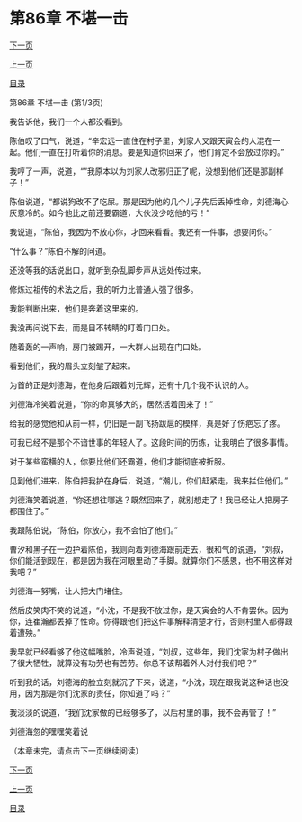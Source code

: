<h1>第86章  不堪一击</h1>
            <div><p><a href="./256_%E7%AC%AC86%E7%AB%A0_%E4%B8%8D%E5%A0%AA%E4%B8%80%E5%87%BB.md">下一页</a></p><p><a href="./254_%E7%AC%AC85%E7%AB%A0_%E6%88%92%E6%8C%87.md">上一页</a></p><p><a href="../">目录</a></p></div>
            <div><p>第86章  不堪一击 (第1/3页)</p><p>我告诉他，我们一个人都没看到。</p><p>陈伯叹了口气，说道，“辛宏远一直住在村子里，刘家人又跟天寅会的人混在一起。他们一直在打听着你的消息。要是知道你回来了，他们肯定不会放过你的。”</p><p>我哼了一声，说道，“”我原本以为刘家人改邪归正了呢，没想到他们还是那副样子！”</p><p>陈伯说道，“都说狗改不了吃屎。那是因为他的几个儿子先后丢掉性命，刘德海心灰意冷的。如今他比之前还要霸道，大伙没少吃他的亏！”</p><p>我说道，“陈伯，我因为不放心你，才回来看看。我还有一件事，想要问你。”</p><p>“什么事？”陈伯不解的问道。</p><p>还没等我的话说出口，就听到杂乱脚步声从远处传过来。</p><p>修炼过祖传的术法之后，我的听力比普通人强了很多。</p><p>我能判断出来，他们是奔着这里来的。</p><p>我没再问说下去，而是目不转睛的盯着门口处。</p><p>随着轰的一声响，房门被踢开，一大群人出现在门口处。</p><p>看到他们，我的眉头立刻皱了起来。</p><p>为首的正是刘德海，在他身后跟着刘元辉，还有十几个我不认识的人。</p><p>刘德海冷笑着说道，“你的命真够大的，居然活着回来了！”</p><p>给我的感觉他和从前一样，仍旧是一副飞扬跋扈的模样，真是好了伤疤忘了疼。</p><p>可我已经不是那个不谙世事的年轻人了。这段时间的历练，让我明白了很多事情。</p><p>对于某些蛮横的人，你要比他们还霸道，他们才能彻底被折服。</p><p>见到他们进来，陈伯把我护在身后，说道，“潮儿，你们赶紧走，我来拦住他们。”</p><p>刘德海笑着说道，“你还想往哪逃？既然回来了，就别想走了！我已经让人把房子都围住了。”</p><p>我跟陈伯说，“陈伯，你放心，我不会怕了他们。”</p><p>曹汐和黑子在一边护着陈伯，我则向着刘德海跟前走去，很和气的说道，“刘叔，你们能活到现在，都是因为我在河眼里动了手脚。就算你们不感恩，也不用这样对我吧？”</p><p>刘德海一努嘴，让人把大门堵住。</p><p>然后皮笑肉不笑的说道，“小沈，不是我不放过你，是天寅会的人不肯罢休。因为你，连崔瀚都丢掉了性命。你得跟他们把这件事解释清楚才行，否则村里人都得跟着遭殃。”</p><p>我早就已经看够了他这幅嘴脸，冷声说道，“刘叔，这些年，我们沈家为村子做出了很大牺牲，就算没有功劳也有苦劳。你总不该帮着外人对付我们吧？”</p><p>听到我的话，刘德海的脸立刻就沉了下来，说道，“小沈，现在跟我说这种话也没用，因为那是你们沈家的责任，你知道了吗？”</p><p>我淡淡的说道，“我们沈家做的已经够多了，以后村里的事，我不会再管了！”</p><p>刘德海忽的嘿嘿笑着说</p><p>（本章未完，请点击下一页继续阅读）</p></div>
            <div><p><a href="./256_%E7%AC%AC86%E7%AB%A0_%E4%B8%8D%E5%A0%AA%E4%B8%80%E5%87%BB.md">下一页</a></p><p><a href="./254_%E7%AC%AC85%E7%AB%A0_%E6%88%92%E6%8C%87.md">上一页</a></p><p><a href="../">目录</a></p></div>